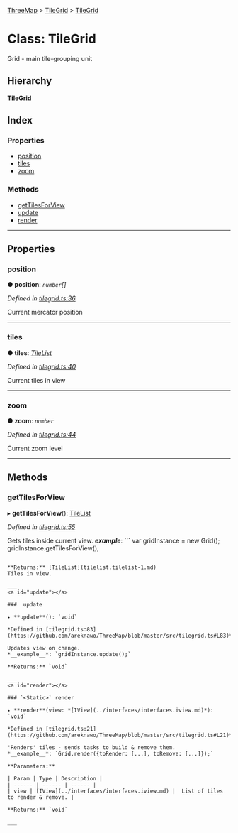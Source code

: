 [ThreeMap](../README.md) > [TileGrid](../modules/tilegrid.md) > [TileGrid](../classes/tilegrid.tilegrid-1.md)

# Class: TileGrid

Grid - main tile-grouping unit

## Hierarchy

**TileGrid**

## Index

### Properties

* [position](tilegrid.tilegrid-1.md#position)
* [tiles](tilegrid.tilegrid-1.md#tiles)
* [zoom](tilegrid.tilegrid-1.md#zoom)

### Methods

* [getTilesForView](tilegrid.tilegrid-1.md#gettilesforview)
* [update](tilegrid.tilegrid-1.md#update)
* [render](tilegrid.tilegrid-1.md#render)

---

## Properties

<a id="position"></a>

###  position

**● position**: *`number`[]*

*Defined in [tilegrid.ts:36](https://github.com/areknawo/ThreeMap/blob/master/src/tilegrid.ts#L36)*

Current mercator position

___
<a id="tiles"></a>

###  tiles

**● tiles**: *[TileList](tilelist.tilelist-1.md)*

*Defined in [tilegrid.ts:40](https://github.com/areknawo/ThreeMap/blob/master/src/tilegrid.ts#L40)*

Current tiles in view

___
<a id="zoom"></a>

###  zoom

**● zoom**: *`number`*

*Defined in [tilegrid.ts:44](https://github.com/areknawo/ThreeMap/blob/master/src/tilegrid.ts#L44)*

Current zoom level

___

## Methods

<a id="gettilesforview"></a>

###  getTilesForView

▸ **getTilesForView**(): [TileList](tilelist.tilelist-1.md)

*Defined in [tilegrid.ts:55](https://github.com/areknawo/ThreeMap/blob/master/src/tilegrid.ts#L55)*

Gets tiles inside current view.
*__example__*: ```
var gridInstance = new Grid();
gridInstance.getTilesForView();
```

**Returns:** [TileList](tilelist.tilelist-1.md)
Tiles in view.

___
<a id="update"></a>

###  update

▸ **update**(): `void`

*Defined in [tilegrid.ts:83](https://github.com/areknawo/ThreeMap/blob/master/src/tilegrid.ts#L83)*

Updates view on change.
*__example__*: `gridInstance.update();`

**Returns:** `void`

___
<a id="render"></a>

### `<Static>` render

▸ **render**(view: *[IView](../interfaces/interfaces.iview.md)*): `void`

*Defined in [tilegrid.ts:21](https://github.com/areknawo/ThreeMap/blob/master/src/tilegrid.ts#L21)*

'Renders' tiles - sends tasks to build & remove them.
*__example__*: `Grid.render({toRender: [...], toRemove: [...]});`

**Parameters:**

| Param | Type | Description |
| ------ | ------ | ------ |
| view | [IView](../interfaces/interfaces.iview.md) |  List of tiles to render & remove. |

**Returns:** `void`

___

